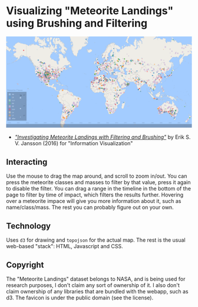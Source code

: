 Visualizing "Meteorite Landings" using Brushing and Filtering
===========================================================

<p align="center">
    <img src="/assets/example.png" alt="Meteorite Landings"/>
</p>

* [*"Investigating Meteorite Landings with Filtering and Brushing"*](https://eriksvjansson.net/papers/imlbfg.pdf) by Erik S. V. Jansson (2016) for "Information Visualization"

Interacting
-----------

Use the mouse to drag the map around, and scroll to zoom in/out. You can press the meteorite classes and masses to filter by that value, press it again to disable the filter. You can drag a range in the timeline in the bottom of the page to filter by time of impact, which filters the results further. Hovering over a meteorite impace will give you more information about it, such as name/class/mass. The rest you can probably figure out on your own. 

Technology
----------

Uses `d3` for drawing and `topojson` for the actual map. The rest is the usual web-based "stack": HTML, Javascript and CSS.

Copyright
---------

The "Meteorite Landings" dataset belongs to NASA, and is being used for research purposes, I don't claim any sort of ownership of it. I also don't claim ownership of any libraries that are bundled with the webapp, such as d3. The favicon is under the public domain (see the license).
